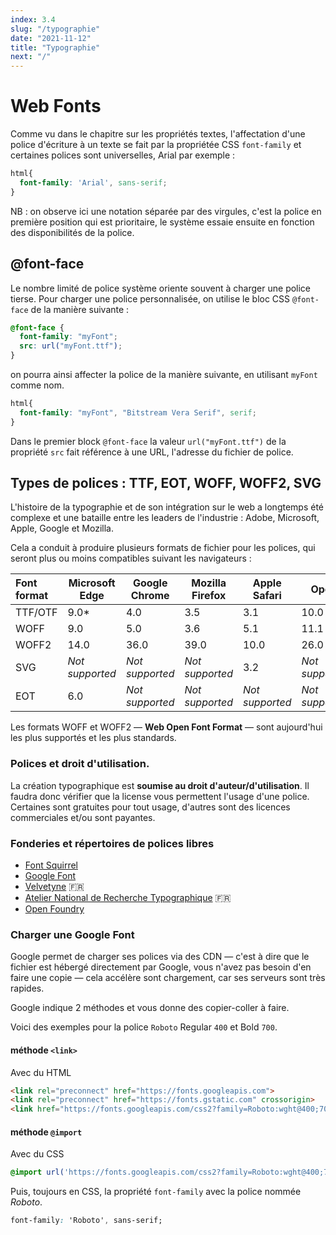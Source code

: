 ```yaml
---
index: 3.4
slug: "/typographie"
date: "2021-11-12"
title: "Typographie"
next: "/"
---
```


# Web Fonts

Comme vu dans le chapitre sur les propriétés textes, l'affectation d'une police d'écriture à un texte se fait par la propriétée CSS `font-family` et certaines polices sont universelles, Arial par exemple : 

```css
html{
  font-family: 'Arial', sans-serif;
}
```

NB : on observe ici une notation séparée par des virgules, c'est la police en première position qui est prioritaire, le système essaie ensuite en fonction des disponibilités de la police. 

## @font-face

Le nombre limité de police système oriente souvent à charger une police tierse. Pour charger une police personnalisée, on utilise le bloc CSS `@font-face` de la manière suivante : 

```css
@font-face {
  font-family: "myFont";
  src: url("myFont.ttf");
}
```

on pourra ainsi affecter la police de la manière suivante, en utilisant `myFont` comme nom. 

```css
html{
  font-family: "myFont", "Bitstream Vera Serif", serif;
}
```

Dans le premier block `@font-face` la valeur `url("myFont.ttf")` de la propriété `src` fait référence à une URL, l'adresse du fichier de police. 

## Types de polices : TTF, EOT, WOFF, WOFF2, SVG

L'histoire de la typographie et de son intégration sur le web a longtemps été complexe et une bataille entre les leaders de l'industrie : Adobe, Microsoft, Apple, Google et Mozilla.

Cela a conduit à produire plusieurs formats de fichier pour les polices, qui seront plus ou moins compatibles suivant les navigateurs : 

| Font format | Microsoft Edge  | Google Chrome   | Mozilla Firefox | Apple Safari    | Opera           |
| :---------- | --------------- | --------------- | --------------- | --------------- | --------------- |
| TTF/OTF     | 9.0*            | 4.0             | 3.5             | 3.1             | 10.0            |
| WOFF        | 9.0             | 5.0             | 3.6             | 5.1             | 11.1            |
| WOFF2       | 14.0            | 36.0            | 39.0            | 10.0            | 26.0            |
| SVG         | *Not supported* | *Not supported* | *Not supported* | 3.2             | *Not supported* |
| EOT         | 6.0             | *Not supported* | *Not supported* | *Not supported* | *Not supported* |

Les formats WOFF et WOFF2 — **Web Open Font Format** — sont aujourd'hui les plus supportés et les plus standards. 

### Polices et droit d'utilisation. 

La création typographique est **soumise au droit d'auteur/d'utilisation**. Il faudra donc vérifier que la license vous permettent l'usage d'une police. Certaines sont gratuites pour tout usage, d'autres sont des licences commerciales et/ou sont payantes. 

### Fonderies et répertoires de polices libres

- [Font Squirrel](https://www.fontsquirrel.com/)
- [Google Font](https://fonts.google.com/)
- [Velvetyne](http://velvetyne.fr/) :fr:
- [Atelier National de Recherche Typographique](https://anrt-nancy.fr/fr/fonts/) :fr:
- [Open Foundry](https://open-foundry.com/)

### Charger une Google Font

Google permet de charger ses polices via des CDN — c'est à dire que le fichier est hébergé directement par Google, vous n'avez pas besoin d'en faire une copie — cela accélère sont chargement, car ses serveurs sont très rapides. 

Google indique 2 méthodes et vous donne des copier-coller à faire. 

Voici des exemples pour la police `Roboto` Regular `400` et Bold `700`. 

#### méthode `<link>`

Avec du HTML

```html
<link rel="preconnect" href="https://fonts.googleapis.com">
<link rel="preconnect" href="https://fonts.gstatic.com" crossorigin>
<link href="https://fonts.googleapis.com/css2?family=Roboto:wght@400;700&display=swap" rel="stylesheet">
```

#### méthode `@import`

Avec du CSS

```css
@import url('https://fonts.googleapis.com/css2?family=Roboto:wght@400;700&display=swap');
```

Puis, toujours en CSS, la propriété `font-family` avec la police nommée *Roboto*. 

```css
font-family: 'Roboto', sans-serif;
```





